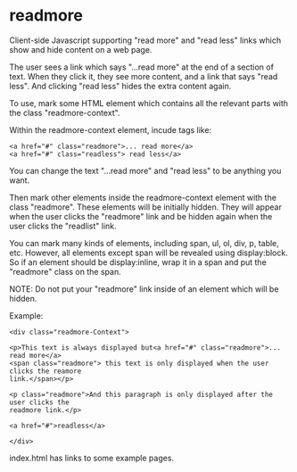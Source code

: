 # readmore

Client-side Javascript supporting "read more" and "read less" links which show and hide content on a web page.

The user sees a link which says "...read more" at the end of a section of text. 
When they click it, they see more content, and a link that says "read less".
And clicking "read less" hides the extra content again.


To use, mark some HTML element which contains all the relevant parts with the 
class "readmore-context".

Within the readmore-context element, incude tags like:
```
<a href="#" class="readmore">... read more</a>
<a href="#" class="readless"> read less</a>
```

You can change the text "...read more" and "read less" to be anything you want.

Then mark other elements inside the readmore-context element with the class "readmore".
These elements will be initially hidden. They will appear when the user clicks the "readmore"
link and be hidden again when the user clicks the "readlist" link.

You can mark many kinds of elements, including span, ul, ol, div, p, table, etc.
However, all elements except span will be revealed using display:block. So if an
element should be display:inline, wrap it in a span and put the "readmore" class on the span.

NOTE: Do not put your "readmore" link inside of an element which will be hidden.

Example:
```
<div class="readmore-Context">

<p>This text is always displayed but<a href="#" class="readmore">... read more</a>
<span class="readmore"> this text is only displayed when the user clicks the reamore
link.</span></p>

<p class="readmore">And this paragraph is only displayed after the user clicks the
readmore link.</p>

<a href="#">readless</a>

</div>

```

index.html has links to some example pages.

